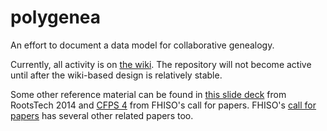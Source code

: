 polygenea
=========

An effort to document a data model for collaborative genealogy.

Currently, all activity is on [the wiki](https://github.com/rootsdev/polygenea/wiki).
The repository will not become active until after the wiki-based design is relatively stable.

Some other reference material can be found in [this slide deck](https://www.cs.virginia.edu/tychonievich/blog/media/DEV1349_Tychonievich_slides.pdf) from RootsTech 2014 and [CFPS 4](http://fhiso.org/files/cfp/cfps4.pdf) from FHISO's call for papers.
FHISO's [call for papers](http://fhiso.org/call-for-papers-submissions/) has several other related papers too.
